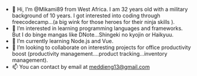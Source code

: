 - 👋 Hi, I’m @Mikami89 from West Africa. I am 32 years old with a military background of 10 years. I got interested into coding through freecodecamp...(a big wink for those heroes for their ninja skills ).
- 👀 I’m interested in learning programming languages and frameworks. But I do binge mangas like DNote...Shingeki no kyojin or Haikyuu.
- 🌱 I’m currently learning Node.js and Vue.
- 💞️ I’m looking to collaborate on interesting projects for office productivity boost (productivity management....product tracking...inventory management).
- 📫 You can contact by email at meddieng13@gmail.com

<!---
Mikami89/Mikami89 is a ✨ special ✨ repository because its `README.md` (this file) appears on your GitHub profile.
You can click the Preview link to take a look at your changes.
--->
